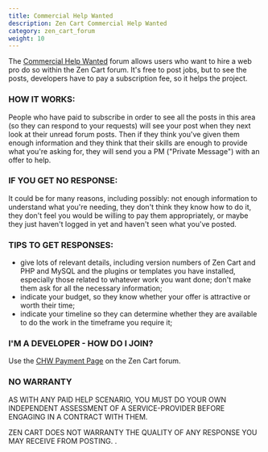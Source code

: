 ```yaml
---
title: Commercial Help Wanted 
description: Zen Cart Commercial Help Wanted 
category: zen_cart_forum
weight: 10
---
```


The [Commercial Help Wanted](https://www.zen-cart.com/forumdisplay.php?138-Commercial-Help-Wanted) forum allows users who want to hire a web pro do so 
within the Zen Cart forum.  It's free to post jobs, but to see the posts,
developers have to pay a subscription fee, so it helps the project.

### HOW IT WORKS: 
People who have paid to subscribe in order to see all the posts in this area (so they can respond to your requests) will see your post when they next look at their unread forum posts. Then if they think you've given them enough information and they think that their skills are enough to provide what you're asking for, they will send you a PM ("Private Message") with an offer to help.

### IF YOU GET NO RESPONSE: 
It could be for many reasons, including possibly: not enough information to understand what you're needing, they don't think they know how to do it, they don't feel you would be willing to pay them appropriately, or maybe they just haven't logged in yet and haven't seen what you've posted.

### TIPS TO GET RESPONSES:
- give lots of relevant details, including version numbers of Zen Cart and PHP and MySQL and the plugins or templates you have installed, especially those related to whatever work you want done; don't make them ask for all the necessary information;
- indicate your budget, so they know whether your offer is attractive or worth their time;
- indicate your timeline so they can determine whether they are available to do the work in the timeframe you require it;

### I'M A DEVELOPER - HOW DO I JOIN? 
Use the [CHW Payment Page](https://www.zen-cart.com/payments.php) on the Zen Cart forum. 

### NO WARRANTY
AS WITH ANY PAID HELP SCENARIO, YOU MUST DO YOUR OWN INDEPENDENT ASSESSMENT OF A SERVICE-PROVIDER BEFORE ENGAGING IN A CONTRACT WITH THEM.

ZEN CART DOES NOT WARRANTY THE QUALITY OF ANY RESPONSE YOU MAY RECEIVE FROM POSTING.
.

